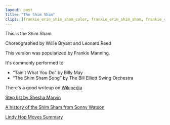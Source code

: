 ```yaml
---
layout: post
title: "The Shim Sham"
clips: [frankie_erin_shim_sham_color, frankie_erin_shim_sham, frankie_chazz_shim_sham, wnh_2018_shim_sham, wnh_2014_shim_sham, lindy_ladder_shim_sham, breakwaway_2020_shim_sham]
---
```


This is the Shim Sham

Choreographed by Willie Bryant and Leonard Reed

This version was popularized by Frankie Manning. 

It's commonly performed to 

- “Tain’t What You Do” by Billy May
- “The Shim Sham Song” by The Bill Elliott Swing Orchestra

There's a good writeup on [Wikipedia](https://en.wikipedia.org/wiki/Shim_Sham)


[Step list by Shesha Marvin](http://www.ocswing.com/pages/review/shimsham.pdf)

[A history of the Shim Sham from Sonny Watson](http://www.streetswing.com/histmain/z3shimsh.htm)

[Lindy Hop Moves Summary](https://lindyhopmoves.com/more-lindy-hop/jazz-routines/shim-sham/)    